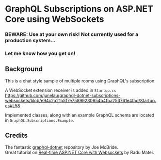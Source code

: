 # GraphQL Subscriptions on ASP.NET Core using WebSockets

### BEWARE: Use at your own risk! Not currently used for a production system...

### Let me know how you get on!

## Background

This is a chat style sample of multiple rooms using GraphQL's subscription.

A WebSocket extension receiver is added in `Startup.cs`  
https://github.com/junelau/graphql-dotnet-subscriptions-websockets/blob/e94c2a21b517e75899230954b4fba253761e4fad/Startup.cs#L58

Implemented classes, along with an example GraphQL schema are located in `GraphQL.Subscriptions.Example`.

## Credits

The fantastic [graphql-dotnet](https://github.com/graphql-dotnet/graphql-dotnet) repository by Joe McBride.  
Great tutorial on [Real-time ASP.NET Core with Websockets](https://radu-matei.com/blog/aspnet-core-websockets-middleware/) by Radu Matei.
